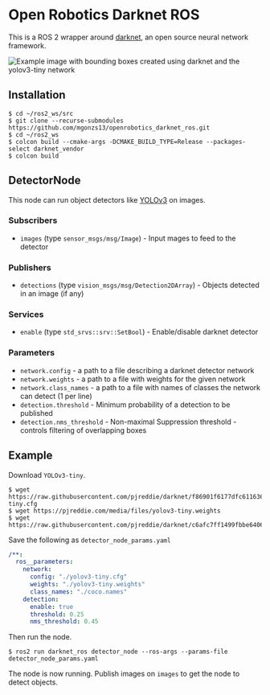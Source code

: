 # Open Robotics Darknet ROS

This is a ROS 2 wrapper around [darknet](https://pjreddie.com/darknet), an open source neural network framework.

![Example image with bounding boxes created using darknet and the yolov3-tiny network](doc/example_darknet_yolov3-tiny.png)

## Installation

```shell
$ cd ~/ros2_ws/src
$ git clone --recurse-submodules https://github.com/mgonzs13/openrobotics_darknet_ros.git
$ cd ~/ros2_ws
$ colcon build --cmake-args -DCMAKE_BUILD_TYPE=Release --packages-select darknet_vendor
$ colcon build
```

## DetectorNode

This node can run object detectors like [YOLOv3](https://pjreddie.com/darknet/yolo/) on images.

### Subscribers

- `images` (type `sensor_msgs/msg/Image`) - Input mages to feed to the detector

### Publishers

- `detections` (type `vision_msgs/msg/Detection2DArray`) - Objects detected in an image (if any)

### Services

- `enable` (type `std_srvs::srv::SetBool`) - Enable/disable darknet detector

### Parameters

- `network.config` - a path to a file describing a darknet detector network
- `network.weights` - a path to a file with weights for the given network
- `network.class_names` - a path to a file with names of classes the network can detect (1 per line)
- `detection.threshold` - Minimum probability of a detection to be published
- `detection.nms_threshold` - Non-maximal Suppression threshold - controls filtering of overlapping boxes

## Example

Download `YOLOv3-tiny`.

```shell
$ wget https://raw.githubusercontent.com/pjreddie/darknet/f86901f6177dfc6116360a13cc06ab680e0c86b0/cfg/yolov3-tiny.cfg
$ wget https://pjreddie.com/media/files/yolov3-tiny.weights
$ wget https://raw.githubusercontent.com/pjreddie/darknet/c6afc7ff1499fbbe64069e1843d7929bd7ae2eaa/data/coco.names
```

Save the following as `detector_node_params.yaml`

```yaml
/**:
  ros__parameters:
    network:
      config: "./yolov3-tiny.cfg"
      weights: "./yolov3-tiny.weights"
      class_names: "./coco.names"
    detection:
      enable: true
      threshold: 0.25
      nms_threshold: 0.45
```

Then run the node.

```shell
$ ros2 run darknet_ros detector_node --ros-args --params-file detector_node_params.yaml
```

The node is now running.
Publish images on `images` to get the node to detect objects.
